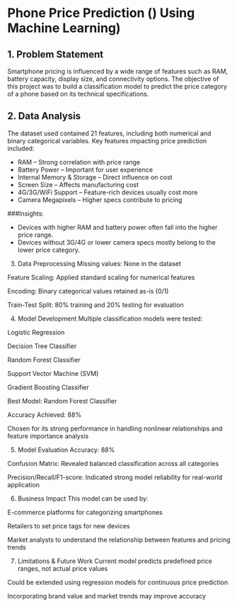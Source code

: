 #  Phone Price Prediction () Using Machine Learning)
## 1. Problem Statement
Smartphone pricing is influenced by a wide range of features such as RAM, battery capacity, display size, and connectivity options. The objective of this project was to build a classification model to predict the price category of a phone based on its technical specifications.

## 2. Data Analysis
The dataset used contained 21 features, including both numerical and binary categorical variables. Key features impacting price prediction included:
- RAM – Strong correlation with price range
- Battery Power – Important for user experience
- Internal Memory & Storage – Direct influence on cost
- Screen Size – Affects manufacturing cost
- 4G/3G/WiFi Support – Feature-rich devices usually cost more
- Camera Megapixels – Higher specs contribute to pricing

###Insights:
- Devices with higher RAM and battery power often fall into the higher price range.
- Devices without 3G/4G or lower camera specs mostly belong to the lower price category.

3. Data Preprocessing
Missing values: None in the dataset

Feature Scaling: Applied standard scaling for numerical features

Encoding: Binary categorical values retained as-is (0/1)

Train-Test Split: 80% training and 20% testing for evaluation

4. Model Development
Multiple classification models were tested:

Logistic Regression

Decision Tree Classifier

Random Forest Classifier

Support Vector Machine (SVM)

Gradient Boosting Classifier

Best Model:
Random Forest Classifier

Accuracy Achieved: 88%

Chosen for its strong performance in handling nonlinear relationships and feature importance analysis

5. Model Evaluation
Accuracy: 88%

Confusion Matrix: Revealed balanced classification across all categories

Precision/Recall/F1-score: Indicated strong model reliability for real-world application

6. Business Impact
This model can be used by:

E-commerce platforms for categorizing smartphones

Retailers to set price tags for new devices

Market analysts to understand the relationship between features and pricing trends

7. Limitations & Future Work
Current model predicts predefined price ranges, not actual price values

Could be extended using regression models for continuous price prediction

Incorporating brand value and market trends may improve accuracy
